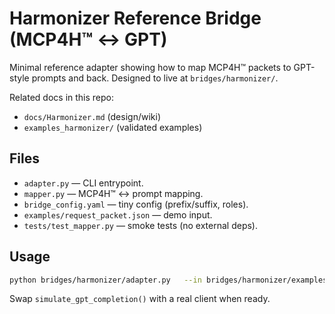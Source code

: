 # Harmonizer Reference Bridge (MCP4H™ ↔ GPT)

Minimal reference adapter showing how to map MCP4H™ packets to GPT-style prompts and back.
Designed to live at `bridges/harmonizer/`.

Related docs in this repo:
- `docs/Harmonizer.md` (design/wiki)
- `examples_harmonizer/` (validated examples)

## Files
- `adapter.py` — CLI entrypoint.
- `mapper.py` — MCP4H™ ↔ prompt mapping.
- `bridge_config.yaml` — tiny config (prefix/suffix, roles).
- `examples/request_packet.json` — demo input.
- `tests/test_mapper.py` — smoke tests (no external deps).

## Usage
```bash
python bridges/harmonizer/adapter.py   --in bridges/harmonizer/examples/request_packet.json   --out bridges/harmonizer/examples/response_packet.json
```

Swap `simulate_gpt_completion()` with a real client when ready.
